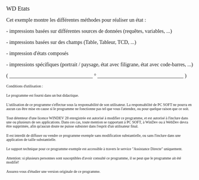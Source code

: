   
<span style="font-family:Arial sans-serif;font-size:16px;">WD Etats</span>

  
<span style="font-family:Arial sans-serif;font-size:14px;">Cet exemple montre les différentes méthodes pour réaliser un état :</span>

<span style="font-family:Arial sans-serif;font-size:14px;"></span>

<span style="font-family:Arial sans-serif;font-size:14px;">- impressions basées sur différentes sources de données (requêtes, variables, ...)</span>

<span style="font-family:Arial sans-serif;font-size:14px;">- impressions basées sur des champs (Table, Tableur, TCD, ...)</span>

<span style="font-family:Arial sans-serif;font-size:14px;">- impression d'états composés</span>

<span style="font-family:Arial sans-serif;font-size:14px;">- impressions spécifiques (portrait / paysage, état avec filigrane, état avec code-barres, ...) </span>

  
  
<span style="font-family:Arial sans-serif;font-size:14px;">( \_\_\_\_\_\_\_\_\_\_\_\_\_\_\_\_\_\_\_\_\_\_\_\_\_\_\_\_\_\_\_\_ ° \_\_\_\_\_\_\_\_\_\_\_\_\_\_\_\_\_\_\_\_\_\_\_\_\_\_\_\_\_\_\_\_\_ )</span>

  
<span style="font-family:Arial sans-serif;font-size:10px;">Conditions d'utilisation :</span>

<span style="font-family:Arial sans-serif;font-size:10px;">Le programme est fourni dans un but didactique.</span>

<span style="font-family:Arial sans-serif;font-size:10px;">L'utilisation de ce programme s'effectue sous la responsabilité de son utilisateur. La responsabilité de PC SOFT ne pourra en aucun cas être mise en cause si le programme ne fonctionne pas tel que vous l'attendez, ou pour quelque raison que ce soit. </span>

<span style="font-family:Arial sans-serif;font-size:10px;">Tout détenteur d'une licence WINDEV 28 enregistrée est autorisé à modifier ce programme, et est autorisé à l'inclure dans une ou plusieurs de ses applications. Dans ces cas, toute mention se rapportant à PC SOFT, à WinDev ou à WebDev devra être supprimée, afin qu'aucun doute ne puisse subsister dans l'esprit d'un utilisateur final.</span>

<span style="font-family:Arial sans-serif;font-size:10px;">Il est interdit de diffuser ou vendre ce programme exemple sans modification substantielle, ou sans l'inclure dans une application de taille substantielle.</span>

<span style="font-family:Arial sans-serif;font-size:10px;">Le support technique pour ce programme exemple est accessible à travers le service "Assistance Directe" uniquement.</span>

<span style="font-family:Arial sans-serif;font-size:10px;">Attention: si plusieurs personnes sont susceptibles d'avoir consulté ce programme, il se peut que le programme ait été modifié! </span>

<span style="font-family:Arial sans-serif;font-size:10px;">Assurez-vous d'étudier une version originale de ce programme.</span>

  
  
